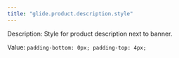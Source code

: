 ```yaml
---
title: "glide.product.description.style"
---
```


Description: Style for product description next to banner.

Value: `padding-bottom: 0px; padding-top: 4px;`
